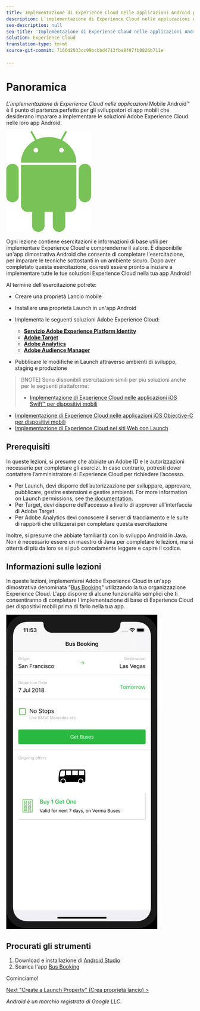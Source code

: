 ```yaml
---
title: Implementazione di Experience Cloud nelle applicazioni Android per dispositivi mobili
description: L'implementazione di Experience Cloud nelle applicazioni Android per dispositivi mobili è il punto di partenza ideale per gli sviluppatori di app mobili che desiderano imparare a implementare le soluzioni Adobe Experience Cloud nelle loro app Android mobili.
seo-description: null
seo-title: 'Implementazione di Experience Cloud nelle applicazioni Android per dispositivi mobili '
solution: Experience Cloud
translation-type: tm+mt
source-git-commit: 7166d2933cc99bcbbd4713fba8f87fb0826b711e

---
```



# Panoramica

_L'implementazione di Experience Cloud nelle applicazioni_ Mobile Android™ è il punto di partenza perfetto per gli sviluppatori di app mobili che desiderano imparare a implementare le soluzioni Adobe Experience Cloud nelle loro app Android.

![Logo Android](images/android/Android_Robot.png)

Ogni lezione contiene esercitazioni e informazioni di base utili per implementare Experience Cloud e comprenderne il valore.  È disponibile un'app dimostrativa Android che consente di completare l'esercitazione, per imparare le tecniche sottostanti in un ambiente sicuro. Dopo aver completato questa esercitazione, dovresti essere pronto a iniziare a implementare tutte le tue soluzioni Experience Cloud nella tua app Android!

Al termine dell'esercitazione potrete:

* Creare una proprietà Lancio mobile

* Installare una proprietà Launch in un'app Android

* Implementa le seguenti soluzioni Adobe Experience Cloud:
   * **[Servizio Adobe Experience Platform Identity](id-service.md)**
   * **[Adobe Target](target-vec.md)**
   * **[Adobe Analytics](analytics.md)**
   * **[Adobe Audience Manager](audience-manager.md)**

* Pubblicare le modifiche in Launch attraverso ambienti di sviluppo, staging e produzione

>[!NOTE] Sono disponibili esercitazioni simili per più soluzioni anche per le seguenti piattaforme:
>
> * [Implementazione di Experience Cloud nelle applicazioni iOS Swift™ per dispositivi mobili](/help/mobile-ios-swift-implementation/index.md)
* [Implementazione di Experience Cloud nelle applicazioni iOS Objective-C per dispositivi mobili](/help/mobile-ios-objective-c-implementation/index.md)
* [Implementazione di Experience Cloud nei siti Web con Launch](/help/website-implementation/index.md)


## Prerequisiti 

In queste lezioni, si presume che abbiate un Adobe ID e le autorizzazioni necessarie per completare gli esercizi. In caso contrario, potresti dover contattare l’amministratore di Experience Cloud per richiedere l’accesso.

* Per Launch, devi disporre dell’autorizzazione per sviluppare, approvare, pubblicare, gestire estensioni e gestire ambienti. For more information on Launch permissions, see [the documentation](https://docs.adobe.com/content/help/en/launch/using/reference/admin/user-permissions.html).
* Per Target, devi disporre dell'accesso a livello di approver all'interfaccia di Adobe Target
* Per Adobe Analytics devi conoscere il server di tracciamento e le suite di rapporti che utilizzerai per completare questa esercitazione

Inoltre, si presume che abbiate familiarità con lo sviluppo Android in Java. Non è necessario essere un maestro di Java per completare le lezioni, ma si otterrà di più da loro se si può comodamente leggere e capire il codice.

## Informazioni sulle lezioni

In queste lezioni, implementerai Adobe Experience Cloud in un'app dimostrativa denominata "[Bus Booking](https://github.com/Adobe-Marketing-Cloud/busbooking-mobileapps)" utilizzando la tua organizzazione Experience Cloud. L'app dispone di alcune funzionalità semplici che ti consentiranno di completare l'implementazione di base di Experience Cloud per dispositivi mobili prima di farlo nella tua app.

[![App di prenotazione bus](images/mobile-busBookingApp.png)](https://github.com/Adobe-Marketing-Cloud/busbooking-mobileapps)

## Procurati gli strumenti

1. Download e installazione di [Android Studio](https://developer.android.com/studio)
1. Scarica l'app [Bus Booking](https://github.com/Adobe-Marketing-Cloud/busbooking-mobileapps)

Cominciamo!

[Next "Create a Launch Property" (Crea proprietà lancio) &gt;](launch-create-a-property.md)

_Android è un marchio registrato di Google LLC._